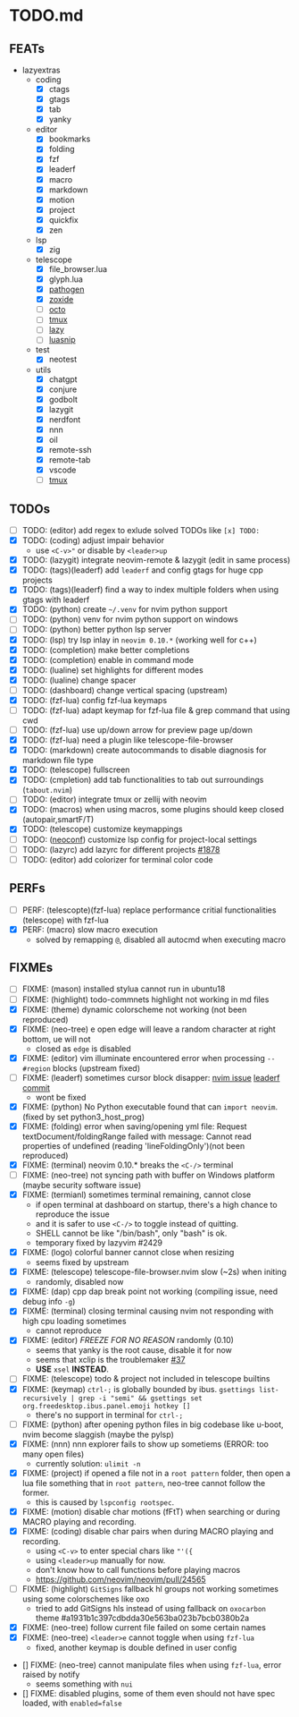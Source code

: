 # TODO.md

## FEATs

- lazyextras
  - coding
    - [x] ctags
    - [x] gtags
    - [x] tab
    - [x] yanky
  - editor
    - [x] bookmarks
    - [x] folding
    - [x] fzf
    - [x] leaderf
    - [x] macro
    - [x] markdown
    - [x] motion
    - [x] project
    - [x] quickfix
    - [x] zen
  - lsp
    - [x] zig
  - telescope
    - [x] file_browser.lua
    - [x] glyph.lua
    - [x] [pathogen](https://github.com/brookhong/telescope-pathogen.nvim)
    - [x] [zoxide](https://github.com/nvim-telescope/telescope-z.nvim.git)
    - [ ] [octo](https://github.com/pwntester/octo.nvim)
    - [ ] [tmux](https://github.com/camgraff/telescope-tmux.nvim)
    - [ ] [lazy](https://github.com/tsakirist/telescope-lazy.nvim)
    - [ ] [luasnip](https://github.com/benfowler/telescope-luasnip.nvim)
  - test
    - [x] neotest
  - utils
    - [x] chatgpt
    - [x] conjure
    - [x] godbolt
    - [x] lazygit
    - [x] nerdfont
    - [x] nnn
    - [x] oil
    - [x] remote-ssh
    - [x] remote-tab
    - [x] vscode
    - [ ] [tmux](https://github.com/aserowy/tmux.nvim)

## TODOs

- [ ] TODO: (editor) add regex to exlude solved TODOs like `[x] TODO:`
- [x] TODO: (coding) adjust impair behavior
  - use `<C-v>"` or disable by `<leader>up`
- [x] TODO: (lazygit) integrate neovim-remote & lazygit (edit in same process)
- [x] TODO: (tags)(leaderf) add `leaderf` and config gtags for huge cpp projects
- [x] TODO: (tags)(leaderf) find a way to index multiple folders when using gtags with leaderf
- [x] TODO: (python) create `~/.venv` for nvim python support
- [ ] TODO: (python) venv for nvim python support on windows
- [ ] TODO: (python) better python lsp server
- [x] TODO: (lsp) try lsp inlay in `neovim 0.10.*` (working well for c++)
- [x] TODO: (completion) make better completions
- [x] TODO: (completion) enable in command mode
- [x] TODO: (lualine) set highlights for different modes
- [x] TODO: (lualine) change spacer
- [ ] TODO: (dashboard) change vertical spacing (upstream)
- [x] TODO: (fzf-lua) config fzf-lua keymaps
- [ ] TODO: (fzf-lua) adapt keymap for fzf-lua file & grep command that using cwd
- [ ] TODO: (fzf-lua) use up/down arrow for preview page up/down
- [x] TODO: (fzf-lua) need a plugin like telescope-file-browser
- [x] TODO: (markdown) create autocommands to disable diagnosis for markdown file type
- [x] TODO: (telescope) fullscreen
- [x] TODO: (cmpletion) add tab functionalities to tab out surroundings (`tabout.nvim`)
- [ ] TODO: (editor) integrate tmux or zellij with neovim
- [x] TODO: (macros) when using macros, some plugins should keep closed (autopair,smartF/T)
- [x] TODO: (telescope) customize keymappings
- [ ] TODO: ([neoconf](https://github.com/folke/neoconf.nvim)) customize lsp config for project-local settings
- [ ] TODO: (lazyrc) add lazyrc for different projects [#1878](https://github.com/LazyVim/LazyVim/discussions/1878)
- [ ] TODO: (editor) add colorizer for terminal color code

## PERFs

- [ ] PERF: (telescopte)(fzf-lua) replace performance critial functionalities (telescope) with fzf-lua
- [x] PERF: (macro) slow macro execution
  - solved by remapping `@`, disabled all autocmd when executing macro

## FIXMEs

- [ ] FIXME: (mason) installed stylua cannot run in ubuntu18
- [ ] FIXME: (highlight) todo-commnets highlight not working in md files
- [x] FIXME: (theme) dynamic colorscheme not working (not been reproduced)
- [x] FIXME: (neo-tree) <leader>e open edge will leave a random character at right bottom, <leader>ue will not
  - closed as `edge` is disabled
- [x] FIXME: (editor) vim illuminate encountered error when processing `-- #region` blocks (upstream fixed)
- [ ] FIXME: (leaderf) sometimes cursor block disapper: [nvim issue](https://github.com/neovim/neovim/issues/21018) [leaderf commit](https://github.com/Yggdroot/LeaderF/commit/998a06e48d755ab84845735a6720a0ef3a43f937)
  - wont be fixed
- [x] FIXME: (python) No Python executable found that can `import neovim`. (fixed by set python3_host_prog)
- [x] FIXME: (folding) error when saving/opening yml file: Request textDocument/foldingRange failed with message: Cannot read properties of undefined (reading 'lineFoldingOnly')(not been reproduced)
- [x] FIXME: (terminal) neovim 0.10.\* breaks the `<C-/>` terminal
- [ ] FIXME: (neo-tree) not syncing path with buffer on Windows platform (maybe security software issue)
- [x] FIXME: (termianl) sometimes terminal remaining, cannot close
  - if open terminal at dashboard on startup, there's a high chance to reproduce the issue
  - and it is safer to use `<C-/>` to toggle instead of quitting.
  - SHELL cannot be like "/bin/bash", only "bash" is ok.
  - temporary fixed by lazyvim #2429
- [x] FIXME: (logo) colorful banner cannot close when resizing
  - seems fixed by upstream
- [x] FIXME: (telescope) telescope-file-browser.nvim slow (~2s) when initing
  - randomly, disabled now
- [x] FIXME: (dap) cpp dap break point not working (compiling issue, need debug info `-g`)
- [x] FIXME: (terminal) closing terminal causing nvim not responding with high cpu loading sometimes
  - cannot reproduce
- [x] FIXME: (editor) _FREEZE FOR NO REASON_ randomly (0.10)
  - seems that yanky is the root cause, disable it for now
  - seems that xclip is the troublemaker [#37](https://github.com/gbprod/yanky.nvim/issues/37)
  - **USE** `xsel` **INSTEAD**.
- [ ] FIXME: (telescope) todo & project not included in telescope builtins
- [x] FIXME: (keymap) `ctrl-;` is globally bounded by ibus. `gsettings list-recursively | grep -i "semi" && gsettings set org.freedesktop.ibus.panel.emoji hotkey []`
  - there's no support in terminal for `ctrl-;`
- [ ] FIXME: (python) after opening python files in big codebase like u-boot, nvim become slaggish (maybe the pylsp)
- [x] FIXME: (nnn) nnn explorer fails to show up sometiems (ERROR: too many open files)
  - currently solution: `ulimit -n `
- [x] FIXME: (project) if opened a file not in a `root pattern` folder, then open a lua file something that in `root pattern`, neo-tree cannot follow the former.
  - this is caused by `lspconfig rootspec`.
- [x] FIXME: (motion) disable char motions (fFtT) when searching or during MACRO playing and recording.
- [x] FIXME: (coding) disable char pairs when during MACRO playing and recording.
  - using `<C-v>` to enter special chars like `"'({`
  - using `<leader>up` manually for now.
  - don't know how to call functions before playing macros
  - https://github.com/neovim/neovim/pull/24565
- [ ] FIXME: (highlight) `GitSigns` fallback hl groups not working sometimes using some colorschemes like oxo
  - tried to add GitSigns hls instead of using fallback on `oxocarbon` theme #a1931b1c397cdbdda30e563ba023b7bcb0380b2a
- [x] FIXME: (neo-tree) follow current file failed on some certain names
- [x] FIXME: (neo-tree) `<leader>e` cannot toggle when using `fzf-lua`
  - fixed, another keymap is double defined in user config
- [] FIXME: (neo-tree) cannot manipulate files when using `fzf-lua`, error raised by notify
  - seems something with `nui`
- [] FIXME: disabled plugins, some of them even should not have spec loaded, with `enabled=false`
